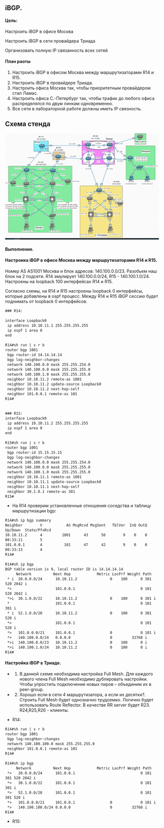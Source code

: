 
## iBGP.

#### Цель:

Настроить iBGP в офисе Москва

Настроить iBGP в сети провайдера Триада

Организовать полную IP связанность всех сетей

#### План раоты

1. Настроить iBGP в офисом Москва между маршрутизаторами R14 и R15.
2. Настроить iBGP в провайдере Триада.
3. Настроить офиса Москва так, чтобы приоритетным провайдером стал Ламас.
4. Настроить офиса С.-Петербург так, чтобы трафик до любого офиса распределялся по двум линкам одновременно.
5. Все сети в лабораторной работе должны иметь IP связность.


##  Схема стенда 

![](ibgp.png)

#### Выполнение.

#### Настроика iBGP в офисе Москва между маршрутизаторами R14 и R15.

Номер AS AS1001 Москва и блок адресов: 140.100.0.0/23. Разобьем наш блок на 2 подсети. R14 эмулирует 140.100.0.0/24, R15 - 140.100.1.0/24. Настроены на loopback 100 интерфейсах R14 и R15.

Согласно схемы, на R14 и R15 настроены loopback 0 интерфейсы, которые добавлены в ospf процесс. Между R14 и R15 iBGP сессию будет поднимать от loopback 0 интерфейсов.

  
```
### R14:

interface Loopback0
 ip address 10.10.11.1 255.255.255.255
 ip ospf 1 area 0
end

R14#sh run | s r b 
router bgp 1001
 bgp router-id 14.14.14.14
 bgp log-neighbor-changes
 network 140.100.0.0 mask 255.255.254.0
 network 140.100.0.0 mask 255.255.255.0
 network 140.100.1.0 mask 255.255.255.0
 neighbor 10.10.11.2 remote-as 1001
 neighbor 10.10.11.2 update-source Loopback0
 neighbor 10.10.11.2 next-hop-self
 neighbor 101.0.0.1 remote-as 101
R14#


### R15:
interface Loopback0
 ip address 10.10.11.2 255.255.255.255
 ip ospf 1 area 0
end

R15#sh run | s r b
router bgp 1001
 bgp router-id 15.15.15.15
 bgp log-neighbor-changes
 network 140.100.0.0 mask 255.255.254.0
 network 140.100.0.0 mask 255.255.255.0
 network 140.100.1.0 mask 255.255.255.0
 neighbor 10.10.11.1 remote-as 1001
 neighbor 10.10.11.1 update-source Loopback0
 neighbor 10.10.11.1 next-hop-self
 neighbor 30.1.0.1 remote-as 301
R15#
```

* На R14 проверим установленные отношения соседства и таблицу маршрутизации bgp:

```
R14#sh ip bgp summary 
Neighbor        V           AS MsgRcvd MsgSent   TblVer  InQ OutQ Up/Down  State/PfxRcd
10.10.11.2      4         1001      43      56        9    0    0 00:33:11        5
101.0.0.1       4          101      47      42        9    0    0 00:33:13        4
R14#

R14#sh ip bgp 
BGP table version is 9, local router ID is 14.14.14.14
     Network          Next Hop            Metric LocPrf Weight Path
 * i  20.0.0.0/24      10.10.11.2               0    100      0 301 520 2042 i
 *>                    101.0.0.1                              0 101 520 2042 i
 *>i  30.1.0.0/22      10.10.11.2               0    100      0 301 i
 *                     101.0.0.1                              0 101 301 i
 * i  52.1.0.0/20      10.10.11.2               0    100      0 301 520 i
 *>                    101.0.0.1                              0 101 520 i
 *>   101.0.0.0/21     101.0.0.1                0             0 101 i
 *>   140.100.0.0/24   0.0.0.0                  0         32768 i
 *>i  140.100.0.0/23   10.10.11.2               0    100      0 i
 *>i  140.100.1.0/24   10.10.11.2               0    100      0 i
R14#
```





#### Настройка iBGP в Триаде.

* 1. В данной схеме необходима настройка Full Mesh. Для каждого нового члена Full Mesh необходимо дублировать настройки. Чтобы упростить подключение новых пиров – объединим их в peer-group.
* 2. Хорошо если в сети 4 маршрутизатора, а если их десятки?. Строить Full Mesh будет однозначно трудоемко. Логично будет использовать Route Reflector. В качестве RR server будет R23. R24,R25,R26 - клиенты.

  


* R14:

```
R14#sh run | s r b
router bgp 1001
 bgp log-neighbor-changes
 network 140.100.100.0 mask 255.255.255.0
 neighbor 101.0.0.1 remote-as 101
R14#

R14#sh ip bgp 
     Network          Next Hop            Metric LocPrf Weight Path
 *>   20.0.0.0/24      101.0.0.1                              0 101 301 520 2042 i
 *>   30.1.0.0/22      101.0.0.1                              0 101 301 i
 *>   52.1.0.0/20      101.0.0.1                              0 101 301 520 i
 *>   101.0.0.0/21     101.0.0.1                0             0 101 i
 *>   140.100.100.0/24 0.0.0.0                  0         32768 i
R14#
```

* R15:
